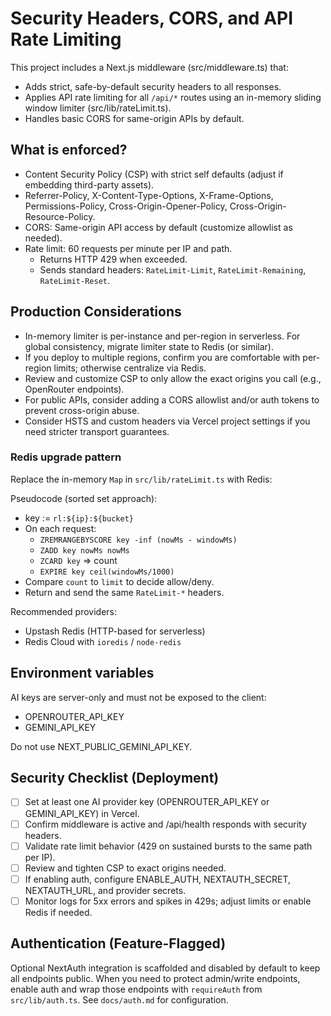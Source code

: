 # Security Headers, CORS, and API Rate Limiting

This project includes a Next.js middleware (src/middleware.ts) that:
- Adds strict, safe-by-default security headers to all responses.
- Applies API rate limiting for all `/api/*` routes using an in-memory sliding window limiter (src/lib/rateLimit.ts).
- Handles basic CORS for same-origin APIs by default.

## What is enforced?

- Content Security Policy (CSP) with strict self defaults (adjust if embedding third-party assets).
- Referrer-Policy, X-Content-Type-Options, X-Frame-Options, Permissions-Policy, Cross-Origin-Opener-Policy, Cross-Origin-Resource-Policy.
- CORS: Same-origin API access by default (customize allowlist as needed).
- Rate limit: 60 requests per minute per IP and path.
  - Returns HTTP 429 when exceeded.
  - Sends standard headers: `RateLimit-Limit`, `RateLimit-Remaining`, `RateLimit-Reset`.

## Production Considerations

- In-memory limiter is per-instance and per-region in serverless. For global consistency, migrate limiter state to Redis (or similar).
- If you deploy to multiple regions, confirm you are comfortable with per-region limits; otherwise centralize via Redis.
- Review and customize CSP to only allow the exact origins you call (e.g., OpenRouter endpoints).
- For public APIs, consider adding a CORS allowlist and/or auth tokens to prevent cross-origin abuse.
- Consider HSTS and custom headers via Vercel project settings if you need stricter transport guarantees.

### Redis upgrade pattern

Replace the in-memory `Map` in `src/lib/rateLimit.ts` with Redis:

Pseudocode (sorted set approach):
- key := `rl:${ip}:${bucket}`
- On each request:
  - `ZREMRANGEBYSCORE key -inf (nowMs - windowMs)`
  - `ZADD key nowMs nowMs`
  - `ZCARD key` => count
  - `EXPIRE key ceil(windowMs/1000)`
- Compare `count` to `limit` to decide allow/deny.
- Return and send the same `RateLimit-*` headers.

Recommended providers:
- Upstash Redis (HTTP-based for serverless)
- Redis Cloud with `ioredis` / `node-redis`

## Environment variables

AI keys are server-only and must not be exposed to the client:
- OPENROUTER_API_KEY
- GEMINI_API_KEY

Do not use NEXT_PUBLIC_GEMINI_API_KEY.

## Security Checklist (Deployment)

- [ ] Set at least one AI provider key (OPENROUTER_API_KEY or GEMINI_API_KEY) in Vercel.
- [ ] Confirm middleware is active and /api/health responds with security headers.
- [ ] Validate rate limit behavior (429 on sustained bursts to the same path per IP).
- [ ] Review and tighten CSP to exact origins needed.
- [ ] If enabling auth, configure ENABLE_AUTH, NEXTAUTH_SECRET, NEXTAUTH_URL, and provider secrets.
- [ ] Monitor logs for 5xx errors and spikes in 429s; adjust limits or enable Redis if needed.

## Authentication (Feature-Flagged)

Optional NextAuth integration is scaffolded and disabled by default to keep all endpoints public. When you need to protect admin/write endpoints, enable auth and wrap those endpoints with `requireAuth` from `src/lib/auth.ts`. See `docs/auth.md` for configuration.
